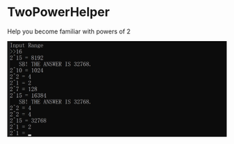# TwoPowerHelper
Help you become familiar with powers of 2

![InputRange](README.assets/InputRange.jpg)
